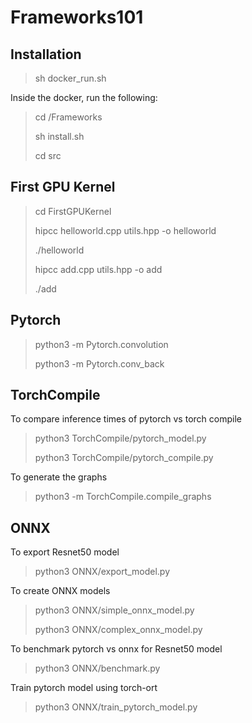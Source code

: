 # Frameworks101

## Installation

> sh docker_run.sh

Inside the docker, run the following:

> cd /Frameworks
>
> sh install.sh
> 
> cd src


## First GPU Kernel

> cd FirstGPUKernel
>
> hipcc helloworld.cpp utils.hpp -o helloworld
> 
> ./helloworld
>
> hipcc add.cpp utils.hpp -o add
>
> ./add


## Pytorch

> python3 -m Pytorch.convolution
>
> python3 -m Pytorch.conv_back


## TorchCompile

To compare inference times of pytorch vs torch compile

> python3 TorchCompile/pytorch_model.py
>
> python3 TorchCompile/pytorch_compile.py

To generate the graphs

> python3 -m TorchCompile.compile_graphs

## ONNX

To export Resnet50 model

> python3 ONNX/export_model.py

To create ONNX models

> python3 ONNX/simple_onnx_model.py
>
> python3 ONNX/complex_onnx_model.py

To benchmark pytorch vs onnx for Resnet50 model

> python3 ONNX/benchmark.py

Train pytorch model using torch-ort

> python3 ONNX/train_pytorch_model.py